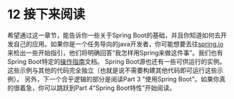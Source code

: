# 12 接下来阅读
希望通过这一章节，能告诉你一些关于Spring Boot的基础，并且你知道如何去开发自己的应用。如果你是一个任务导向的java开发者，你可能想要去往[spring.io](http://spring.io)来检出一些开始指引，他们将明确回答“我怎样用Spring来做这件事”。我们也有Spring Boot特定的[操作指南](https://docs.spring.io/spring-boot/docs/1.5.x/reference/htmlsingle/#howto)文档。
Spring Boot源也还有一些可供运行的实例。这些示例与其他的代码完全独立（也就是说不需要构建其他代码即可运行这些示例）。
另外，下一个合乎逻辑的部分是阅读Part 3 "使用Spring Boot"。如果你真的很着急，你可以跳跃到Part 4“Spring Boot特性”开始阅读。


